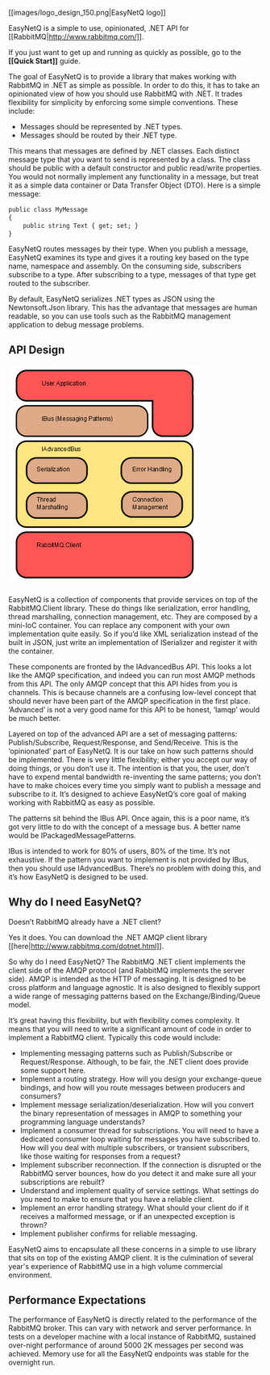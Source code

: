 [[images/logo_design_150.png|EasyNetQ logo]]

EasyNetQ is a simple to use, opinionated, .NET API for [[RabbitMQ|http://www.rabbitmq.com/]].

If you just want to get up and running as quickly as possible, go to the **[[Quick Start]]** guide.

The goal of EasyNetQ is to provide a library that makes working with RabbitMQ in .NET as simple as possible. In order to do this, it has to take an opinionated view of how you should use RabbitMQ with .NET. It trades flexibility for simplicity by enforcing some simple conventions. These include:

* Messages should be represented by .NET types. 
* Messages should be routed by their .NET type.

This means that messages are defined by .NET classes. Each distinct message type that you want to send is represented by a class. The class should be public with a default constructor and public read/write properties. You would not normally implement any functionality in a message, but treat it as a simple data container or Data Transfer Object (DTO). Here is a simple message:

    public class MyMessage
    {
        public string Text { get; set; }
    }

EasyNetQ routes messages by their type. When you publish a message, EasyNetQ examines its type and gives it a routing key based on the type name, namespace and assembly. On the consuming side, subscribers subscribe to a type. After subscribing to a type, messages of that type get routed to the subscriber.

By default, EasyNetQ serializes .NET types as JSON using the Newtonsoft.Json library. This has the advantage that messages are human readable, so you can use tools such as the RabbitMQ management application to debug message problems.

## API Design

![API Design](images/EasyNetQ_API.png)

EasyNetQ is a collection of components that provide services on top of the RabbitMQ.Client library. These do things like serialization, error handling, thread marshalling, connection management, etc. They are composed by a mini-IoC container. You can replace any component with your own implementation quite easily. So if you’d like XML serialization instead of the built in JSON, just write an implementation of ISerializer and register it with the container.

These components are fronted by the IAdvancedBus API. This looks a lot like the AMQP specification, and indeed you can run most AMQP methods from this API. The only AMQP concept that this API hides from you is channels. This is because channels are a confusing low-level concept that should never have been part of the AMQP specification in the first place. ‘Advanced’ is not a very good name for this API to be honest, ‘Iamqp’ would be much better.

Layered on top of the advanced API are a set of messaging patterns: Publish/Subscribe, Request/Response, and Send/Receive. This is the ‘opinionated’ part of EasyNetQ. It is our take on how such patterns should be implemented. There is very little flexibility; either you accept our way of doing things, or you don’t use it. The intention is that you, the user, don’t have to expend mental bandwidth re-inventing the same patterns; you don’t have to make choices every time you simply want to publish a message and subscribe to it. It’s designed to achieve EasyNetQ’s core goal of making working with RabbitMQ as easy as possible.

The patterns sit behind the IBus API. Once again, this is a poor name, it’s got very little to do with the concept of a message bus. A better name would be IPackagedMessagePatterns.

IBus is intended to work for 80% of users, 80% of the time. It’s not exhaustive. If the pattern you want to implement is not provided by IBus, then you should use IAdvancedBus. There’s no problem with doing this, and it’s how EasyNetQ is designed to be used.

## Why do I need EasyNetQ?

Doesn’t RabbitMQ already have a .NET client? 

Yes it does. You can download the .NET AMQP client library [[here|http://www.rabbitmq.com/dotnet.html]].

So why do I need EasyNetQ? The RabbitMQ .NET client implements the client side of the AMQP protocol (and RabbitMQ implements the server side). AMQP is intended as the HTTP of messaging. It is designed to be cross platform and language agnostic. It is also designed to flexibly support a wide range of messaging patterns based on the Exchange/Binding/Queue model. 

It’s great having this flexibility, but with flexibility comes complexity. It means that you will need to write a significant amount of code in order to implement a RabbitMQ client. Typically this code would include:

* Implementing messaging patterns such as Publish/Subscribe or Request/Response. Although, to be fair, the .NET client does provide some support here. 
* Implement a routing strategy. How will you design your exchange-queue bindings, and how will you route messages between producers and consumers? 
* Implement message serialization/deserialization. How will you convert the binary representation of messages in AMQP to something your programming language understands? 
* Implement a consumer thread for subscriptions. You will need to have a dedicated consumer loop waiting for messages you have subscribed to. How will you deal with multiple subscribers, or transient subscribers, like those waiting for responses from a request? 
* Implement subscriber reconnection. If the connection is disrupted or the RabbitMQ server bounces, how do you detect it and make sure all your subscriptions are rebuilt? 
* Understand and implement quality of service settings. What settings do you need to make to ensure that you have a reliable client. 
* Implement an error handling strategy. What should your client do if it receives a malformed message, or if an unexpected exception is thrown? 
* Implement publisher confirms for reliable messaging.

EasyNetQ aims to encapsulate all these concerns in a simple to use library that sits on top of the existing AMQP client. It is the culmination of several year's experience of RabbitMQ use in a high volume commercial environment.

## Performance Expectations

The performance of EasyNetQ is directly related to the performance of the RabbitMQ broker. This can vary with network and server performance. In tests on a developer machine with a local instance of RabbitMQ, sustained over-night performance of around 5000 2K messages per second was achieved. Memory use for all the EasyNetQ endpoints was stable for the overnight run.